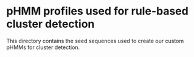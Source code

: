 pHMM profiles used for rule-based cluster detection
===================================================

This directory contains the seed sequences used to create our custom pHMMs for cluster detection.
